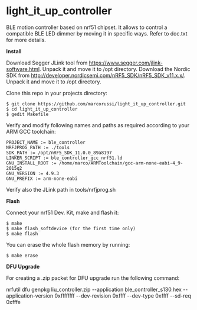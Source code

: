 # light_it_up_controller
BLE motion controller based on nrf51 chipset. It allows to control a compatible BLE LED dimmer by moving it in specific ways.
Refer to doc.txt for more details.


**Install**

Download Segger JLink tool from https://www.segger.com/jlink-software.html. Unpack it and move it to /opt directory.
Download the Nordic SDK from http://developer.nordicsemi.com/nRF5_SDK/nRF5_SDK_v11.x.x/. Unpack it and move it to /opt directory.

Clone this repo in your projects directory:

    $ git clone https://github.com/marcorussi/light_it_up_controller.git
    $ cd light_it_up_controller
    $ gedit Makefile

Verify and modify following names and paths as required according to your ARM GCC toolchain:

```
PROJECT_NAME := ble_controller
NRFJPROG_PATH := ./tools
SDK_PATH := /opt/nRF5_SDK_11.0.0_89a8197
LINKER_SCRIPT := ble_controller_gcc_nrf51.ld
GNU_INSTALL_ROOT := /home/marco/ARMToolchain/gcc-arm-none-eabi-4_9-2015q2
GNU_VERSION := 4.9.3
GNU_PREFIX := arm-none-eabi
```
Verify also the JLink path in tools/nrfjprog.sh

**Flash**

Connect your nrf51 Dev. Kit, make and flash it:
 
    $ make
    $ make flash_softdevice (for the first time only)
    $ make flash

You can erase the whole flash memory by running:

    $ make erase

**DFU Upgrade**

For creating a .zip packet for DFU upgrade run the following command:

nrfutil dfu genpkg liu_controller.zip --application ble_controller_s130.hex --application-version 0xffffffff --dev-revision 0xffff --dev-type 0xffff --sd-req 0xfffe



